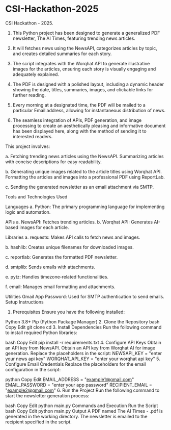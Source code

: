 # CSI-Hackathon-2025
CSI Hackathon - 2025.
1. This Python project has been designed to generate a generalized PDF newsletter, The AI Times, featuring trending news articles.

2. It will fetches news using the NewsAPI, categorizes articles by topic, and creates detailed summaries for each story. 

3. The script integrates with the Worqhat API to generate illustrative images for the articles, ensuring each story is visually engaging and adequately explained. 

4. The PDF is designed with a polished layout, including a dynamic header showing the date, titles, summaries, images, and clickable links for further reading.

5. Every morning at a designated time, the PDF will be mailed to a particular Email address, allowing for instantaneous distribution of news. 

6. The seamless integration of APIs, PDF generation, and image processing to create an aesthetically pleasing and informative document has been displayed here, along with the method of sending it to interested readers.

This project involves:

a. Fetching trending news articles using the NewsAPI. Summarizing articles with concise descriptions for easy readability.

b. Generating unique images related to the article titles using Worqhat API. Formatting the articles and images into a professional PDF using ReportLab.

c. Sending the generated newsletter as an email attachment via SMTP.

Tools and Technologies Used

Languages
a. Python: The primary programming language for implementing logic and automation.

APIs
a. NewsAPI: Fetches trending articles.
b. Worqhat API: Generates AI-based images for each article.

Libraries
a. requests: Makes API calls to fetch news and images.

b. hashlib: Creates unique filenames for downloaded images.

c. reportlab: Generates the formatted PDF newsletter.

d. smtplib: Sends emails with attachments.

e. pytz: Handles timezone-related functionalities.

f. email: Manages email formatting and attachments.

Utilities
Gmail App Password: Used for SMTP authentication to send emails.
Setup Instructions
1. Prerequisites
Ensure you have the following installed:

Python 3.8+
Pip (Python Package Manager)
2. Clone the Repository
bash
Copy
Edit
git clone <repository-url>
cd <repository-folder>
3. Install Dependencies
Run the following command to install required Python libraries:

bash
Copy
Edit
pip install -r requirements.txt
4. Configure API Keys
Obtain an API key from NewsAPI.
Obtain an API key from Worqhat AI for image generation.
Replace the placeholders in the script:
NEWSAPI_KEY = "enter your news api key"
WORQHAT_API_KEY = "enter your worqhat api key"
5. Configure Email Credentials
Replace the placeholders for the email configuration in the script:

python
Copy
Edit
EMAIL_ADDRESS = "example1@gmail.com"
EMAIL_PASSWORD = "enter your app password"
RECIPIENT_EMAIL = "example2@gmail.com"
6. Run the Project
Run the following command to start the newsletter generation process:

bash
Copy
Edit
python main.py
Commands and Execution
Run the Script
bash
Copy
Edit
python main.py
Output
A PDF named The AI Times - <timestamp>.pdf is generated in the working directory.
The newsletter is emailed to the recipient specified in the script.